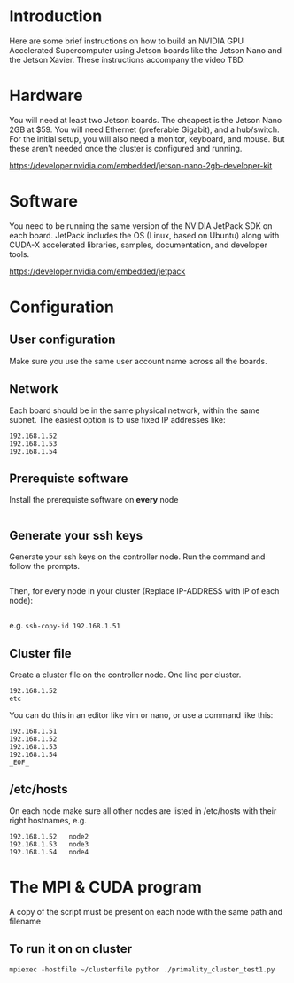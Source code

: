 # Introduction

Here are some brief instructions on how to build an NVIDIA GPU Accelerated Supercomputer using Jetson boards like the Jetson Nano and the Jetson Xavier.
These instructions accompany the video TBD.

# Hardware
You will need at least two Jetson boards. The cheapest is the Jetson Nano 2GB at $59. You will need Ethernet (preferable Gigabit), and a hub/switch.
For the initial setup, you will also need a monitor, keyboard, and mouse. But these aren't needed once the cluster is configured and running.

https://developer.nvidia.com/embedded/jetson-nano-2gb-developer-kit

# Software
You need to be running the same version of the NVIDIA JetPack SDK on each board.
JetPack includes the OS (Linux, based on Ubuntu) along with CUDA-X accelerated libraries, samples, documentation, and developer tools.

https://developer.nvidia.com/embedded/jetpack


# Configuration
## User configuration
Make sure you use the same user account name across all the boards.

## Network
Each board should be in the same physical network, within the same subnet. The easiest option is to use fixed IP addresses like:

```192.168.1.51
192.168.1.52
192.168.1.53
192.168.1.54
```
## Prerequiste software
Install the prerequiste software on **every** node
```sudo apt-get update; sudo apt-get -y install openssh-server git htop python3-pip python-pip nano 
```

## Generate your ssh keys
Generate your ssh keys on the controller node. Run the command and follow the prompts.

```ssh-keygen
```
Then, for every node in your cluster (Replace IP-ADDRESS with IP of each node):
```ssh-copy-id IP-ADDRESS
```
e.g. `ssh-copy-id 192.168.1.51`

## Cluster file
Create a cluster file on the controller node. One line per cluster.
```192.168.1.51
192.168.1.52
etc
```
You can do this in an editor like vim or nano, or use a command like this:
```cat > clusterfile << _EOF_
192.168.1.51
192.168.1.52
192.168.1.53
192.168.1.54
_EOF_
```
## /etc/hosts
On each node make sure all other nodes are listed in /etc/hosts with their right hostnames, e.g.
```192.168.1.51   node1
192.168.1.52   node2
192.168.1.53   node3
192.168.1.54   node4
```

# The MPI & CUDA program
A copy of the script must be present on each node with the same path and filename

## To run it on on cluster
`mpiexec -hostfile ~/clusterfile python ./primality_cluster_test1.py`

